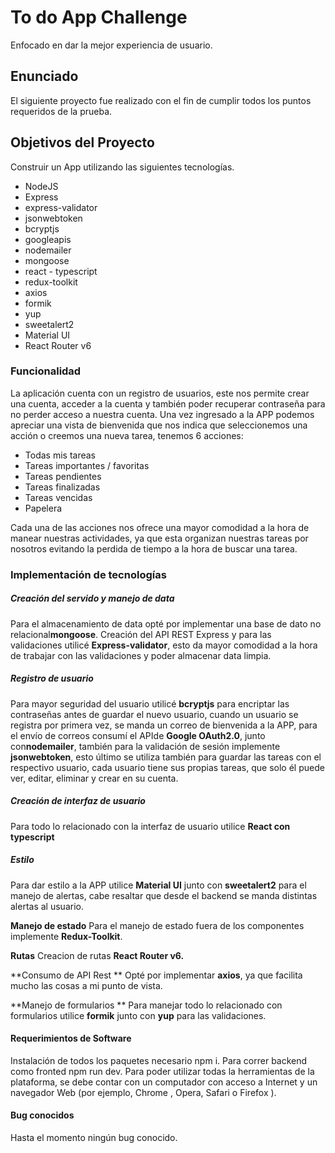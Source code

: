 # To do App Challenge

Enfocado en dar la mejor experiencia de usuario.

## Enunciado
El siguiente proyecto fue realizado con el fin de cumplir todos los puntos  requeridos de la prueba.

##  Objetivos del Proyecto
Construir un App utilizando las siguientes tecnologías.
- NodeJS
- Express
- express-validator
- jsonwebtoken
- bcryptjs
- googleapis
- nodemailer
- mongoose
- react - typescript
- redux-toolkit
- axios
- formik
- yup
- sweetalert2
- Material UI
-  React Router v6

### Funcionalidad
La aplicación cuenta con un registro de usuarios, este nos permite crear una cuenta, acceder a la cuenta y también poder recuperar contraseña para no perder acceso a nuestra cuenta.
Una vez ingresado a la APP podemos apreciar una vista de bienvenida que nos indica que seleccionemos una acción o creemos una nueva tarea, tenemos 6 acciones:

- Todas mis tareas
- Tareas importantes / favoritas 
- Tareas pendientes 
- Tareas finalizadas 
- Tareas vencidas 
- Papelera 

Cada una de las acciones nos ofrece una mayor comodidad a la hora de manear nuestras actividades, ya que esta organizan nuestras tareas por nosotros evitando la perdida de tiempo a la hora de buscar una tarea.

### Implementación de tecnologías

##### Creación del servido y manejo de data
Para el almacenamiento de data opté por implementar una base de dato no relacional**mongoose**. 
Creación del API REST Express y  para las validaciones utilicé **Express-validator**, esto da mayor comodidad a la hora de trabajar con las validaciones y poder almacenar data limpia.


##### Registro de usuario
Para mayor seguridad del usuario utilicé **bcryptjs** para encriptar las contraseñas antes de guardar el nuevo usuario, cuando un usuario se registra por primera vez, se manda un correo de bienvenida a la APP, para el envío de correos consumí el APIde **Google OAuth2.0**, junto con**nodemailer**, también para la validación de sesión implemente **jsonwebtoken**, esto último se utiliza también para guardar las tareas con el respectivo usuario, cada usuario tiene sus propias tareas, que solo él puede ver, editar, eliminar y crear en su cuenta.


##### Creación de interfaz de usuario 
Para todo lo relacionado con la interfaz de usuario utilice **React con typescript** 



##### **Estilo**
Para dar estilo a la APP utilice **Material UI** junto con **sweetalert2** para el manejo de alertas, cabe resaltar que desde el backend se manda distintas alertas al usuario.

**Manejo de estado**
Para el manejo de estado fuera de los componentes implemente **Redux-Toolkit**.

**Rutas**
Creacion de rutas **React Router v6.**

**Consumo de API Rest **
Opté por implementar **axios**, ya que facilita mucho las cosas a mi punto de vista.

**Manejo de formularios **
Para manejar todo lo relacionado con formularios utilice **formik** junto con **yup** para las validaciones.

#### Requerimientos de Software
Instalación de todos los paquetes necesario npm i.
Para correr backend como fronted   npm run dev.
Para poder utilizar todas la herramientas de la plataforma, se debe contar con un computador con acceso a Internet y un navegador Web (por ejemplo, Chrome , Opera, Safari o Firefox ).


#### Bug conocidos
Hasta el momento ningún bug conocido.
